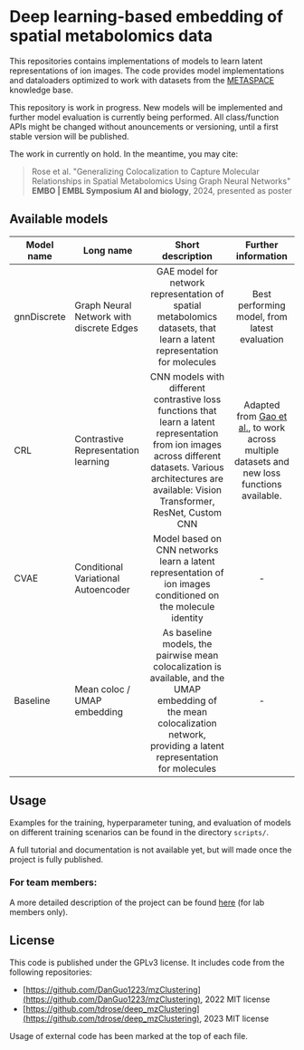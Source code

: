 # Deep learning-based embedding of spatial metabolomics data

This repositories contains implementations of models to learn latent representations of ion images.
The code provides model implementations and dataloaders optimized 
to work with datasets from the [METASPACE](https://metaspace2020.eu/) knowledge base.

This repository is work in progress. 
New models will be implemented and further model evaluation is currently being performed.
All class/function APIs might be changed without anouncements or versioning,
until a first stable version will be published.

The work in currently on hold.
In the meantime, you may cite:

> Rose et al. 
> "Generalizing Colocalization to Capture Molecular Relationships in Spatial Metabolomics Using Graph Neural Networks"
> **EMBO | EMBL Symposium AI and biology**, 2024, presented as poster


## Available models
| Model name  | Long name | Short description | Further information |
| ----------- | --------- | :-------: | :--------: |
| gnnDiscrete | Graph Neural Network with discrete Edges| GAE model for network representation of spatial metabolomics datasets, that learn a latent representation for molecules| Best performing model, from latest evaluation |
| CRL  | Contrastive Representation learning  | CNN models with different contrastive loss functions that learn a latent representation from ion images across different datasets. Various architectures are available: Vision Transformer, ResNet, Custom CNN | Adapted from [Gao et al.](https://github.com/DanGuo1223/mzClustering), to work across multiple datasets and new loss functions available. |
| CVAE | Conditional Variational Autoencoder| Model based on CNN networks learn a latent representation of ion images conditioned on the molecule identity | - |
| Baseline | Mean coloc / UMAP embedding | As baseline models, the pairwise mean colocalization is available, and the UMAP embedding of the mean colocalization network, providing a latent representation for molecules | - |


## Usage

Examples for the training, hyperparameter tuning, and evaluation of models on different training
scenarios can be found in the directory `scripts/`.

A full tutorial and documentation is not available yet, 
but will made once the project is fully published.

### For team members:

A more detailed description of the project can be found 
[here](https://docs.google.com/document/d/1ymz_QkjclIELe1EUq3NTapcnhDboOSiP1rANfnY1v3M/edit?usp=sharing) 
(for lab members only). 

## License
This code is published under the GPLv3 license. 
It includes code from the following repositories:

* [https://github.com/DanGuo1223/mzClustering](https://github.com/DanGuo1223/mzClustering), 2022 MIT license
* [https://github.com/tdrose/deep_mzClustering](https://github.com/tdrose/deep_mzClustering), 2023 MIT license

Usage of external code has been marked at the top of each file.